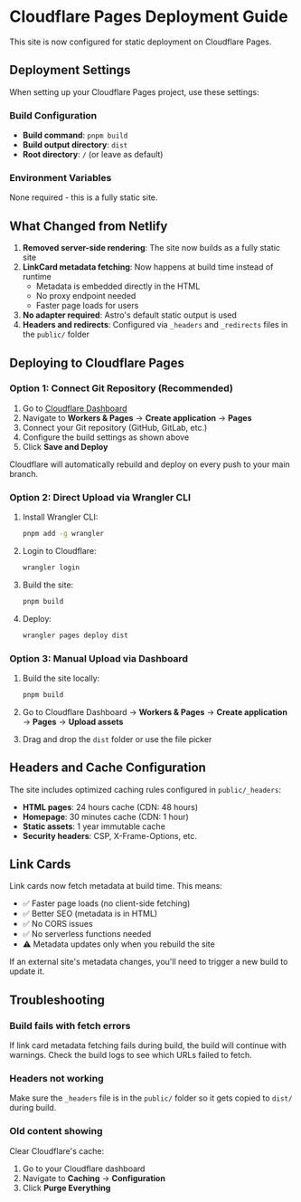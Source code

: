 # Cloudflare Pages Deployment Guide

This site is now configured for static deployment on Cloudflare Pages.

## Deployment Settings

When setting up your Cloudflare Pages project, use these settings:

### Build Configuration
- **Build command**: `pnpm build`
- **Build output directory**: `dist`
- **Root directory**: `/` (or leave as default)

### Environment Variables
None required - this is a fully static site.

## What Changed from Netlify

1. **Removed server-side rendering**: The site now builds as a fully static site
2. **LinkCard metadata fetching**: Now happens at build time instead of runtime
   - Metadata is embedded directly in the HTML
   - No proxy endpoint needed
   - Faster page loads for users
3. **No adapter required**: Astro's default static output is used
4. **Headers and redirects**: Configured via `_headers` and `_redirects` files in the `public/` folder

## Deploying to Cloudflare Pages

### Option 1: Connect Git Repository (Recommended)

1. Go to [Cloudflare Dashboard](https://dash.cloudflare.com/)
2. Navigate to **Workers & Pages** → **Create application** → **Pages**
3. Connect your Git repository (GitHub, GitLab, etc.)
4. Configure the build settings as shown above
5. Click **Save and Deploy**

Cloudflare will automatically rebuild and deploy on every push to your main branch.

### Option 2: Direct Upload via Wrangler CLI

1. Install Wrangler CLI:
   ```bash
   pnpm add -g wrangler
   ```

2. Login to Cloudflare:
   ```bash
   wrangler login
   ```

3. Build the site:
   ```bash
   pnpm build
   ```

4. Deploy:
   ```bash
   wrangler pages deploy dist
   ```

### Option 3: Manual Upload via Dashboard

1. Build the site locally:
   ```bash
   pnpm build
   ```

2. Go to Cloudflare Dashboard → **Workers & Pages** → **Create application** → **Pages** → **Upload assets**

3. Drag and drop the `dist` folder or use the file picker

## Headers and Cache Configuration

The site includes optimized caching rules configured in `public/_headers`:

- **HTML pages**: 24 hours cache (CDN: 48 hours)
- **Homepage**: 30 minutes cache (CDN: 1 hour)
- **Static assets**: 1 year immutable cache
- **Security headers**: CSP, X-Frame-Options, etc.

## Link Cards

Link cards now fetch metadata at build time. This means:

- ✅ Faster page loads (no client-side fetching)
- ✅ Better SEO (metadata is in HTML)
- ✅ No CORS issues
- ✅ No serverless functions needed
- ⚠️ Metadata updates only when you rebuild the site

If an external site's metadata changes, you'll need to trigger a new build to update it.

## Troubleshooting

### Build fails with fetch errors
If link card metadata fetching fails during build, the build will continue with warnings. Check the build logs to see which URLs failed to fetch.

### Headers not working
Make sure the `_headers` file is in the `public/` folder so it gets copied to `dist/` during build.

### Old content showing
Clear Cloudflare's cache:
1. Go to your Cloudflare dashboard
2. Navigate to **Caching** → **Configuration**
3. Click **Purge Everything**
